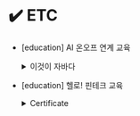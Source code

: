 # ✔️ ETC
- [education] AI 온오프 연계 교육
    <details><summary>이것이 자바다</summary>
    
    - chapter5 참조타입
        - 데이터 타입분류
        - 메모리 사용 내역
        - String 타입
        - 배열 타입
  
    - chapter6 클래스
        - 객체지향 프로그래밍
        - 객체 생성과 클래스 변수
        - 클래스의 구성멤버
        
     - chapter7 상속
        - 상속 개념
        - 클래스 상속
        - 부모생성자 호출
        - 타입변환과 다형성
        - 추상클래스
        
    - chapter8 인터페이스
        - 인터페이스 역할
        - 인터페이스 구현
        - 타입변환과 다형성
        - 인터페이스 상속
        - 디폴트 메소드와 인터페이스 
    </details>
- [education] 헬로! 핀테크 교육 <details><summary>Certificate</summary>
    <img width="279" alt="1" src="https://user-images.githubusercontent.com/55427048/104749424-273dbb00-5796-11eb-8961-8bb427cc4d5a.PNG">
     </details>
